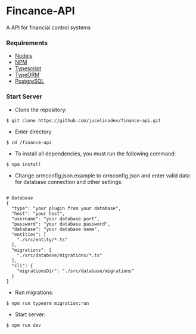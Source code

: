 # Fincance-API

A API for financial control systems

### Requirements

- [Nodejs](https://nodejs.org/)
- [NPM](https://www.npmjs.com/)
- [Typescript](https://www.typescriptlang.org/)
- [TypeORM](https://www.typeorm.io/)
- [PostgreSQL](https://www.postgresql.org/)

### Start Server

- Clone the repository:

```
$ git clone https://github.com/jucelinodev/finance-api.git
```

- Enter directory

```
$ cd /finance-api
```

- To install all dependencies, you must run the following command:

```
$ npm install
```

- Change ormconfig.json.example to ormconfig.json and enter valid data for database connection and other settings:

```

# Database
{
  "type": "your plugin from your database",
  "host": "your host",
  "username": "your database port",
  "password": "your database password",
  "database": "your database name",
  "entities": [
    "./src/entity/*.ts"
  ],
  "migrations": [
    "./src/database/migrations/*.ts"
  ],
  "cli": {
    "migrationsDir": "./src/database/migrations"
  }
}

```

- Run migrations:

```
$ npm run typeorm migration:run
```

- Start server:

```
$ npm run dev
```
